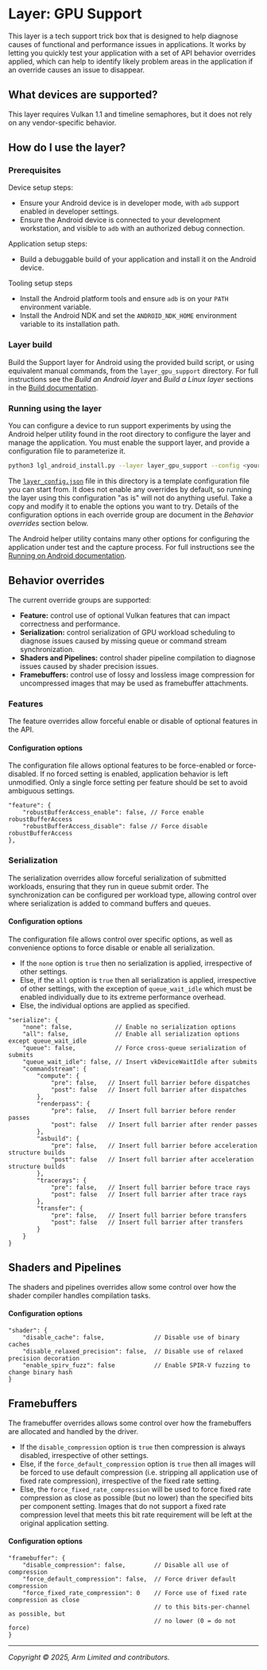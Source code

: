 # Layer: GPU Support

This layer is a tech support trick box that is designed to help diagnose causes
of functional and performance issues in applications. It works by letting you
quickly test your application with a set of API behavior overrides applied,
which can help to identify likely problem areas in the application if an
override causes an issue to disappear.

## What devices are supported?

This layer requires Vulkan 1.1 and timeline semaphores, but it does not rely on
any vendor-specific behavior.

## How do I use the layer?

### Prerequisites

Device setup steps:

* Ensure your Android device is in developer mode, with `adb` support enabled
  in developer settings.
* Ensure the Android device is connected to your development workstation, and
  visible to `adb` with an authorized debug connection.

Application setup steps:

* Build a debuggable build of your application and install it on the Android
  device.

Tooling setup steps

* Install the Android platform tools and ensure `adb` is on your `PATH`
  environment variable.
* Install the Android NDK and set the `ANDROID_NDK_HOME` environment variable
  to its installation path.

### Layer build

Build the Support layer for Android using the provided build script, or using
equivalent manual commands, from the `layer_gpu_support` directory. For full
instructions see the _Build an Android layer_ and _Build a Linux layer_
sections in the [Build documentation](../docs/building.md).

### Running using the layer

You can configure a device to run support experiments by using the Android
helper utility found in the root directory to configure the layer and manage
the application. You must enable the support layer, and provide a configuration
file to parameterize it.

```sh
python3 lgl_android_install.py --layer layer_gpu_support --config <your.json>
```

The [`layer_config.json`](layer_config.json) file in this directory is a
template configuration file you can start from. It does not enable any
overrides by default, so running the layer using this configuration "as is"
will not do anything useful. Take a copy and modify it to enable the options
you want to try. Details of the configuration options in each override group
are document in the _Behavior overrides_ section below.

The Android helper utility contains many other options for configuring the
application under test and the capture process. For full instructions see the
[Running on Android documentation](../docs/running_android.md).

## Behavior overrides

The current override groups are supported:

* **Feature:** control use of optional Vulkan features that can impact
  correctness and performance.
* **Serialization:** control serialization of GPU workload scheduling to
  diagnose issues caused by missing queue or command stream synchronization.
* **Shaders and Pipelines:** control shader pipeline compilation to diagnose
  issues caused by shader precision issues.
* **Framebuffers:** control use of lossy and lossless image compression for
  uncompressed images that may be used as framebuffer attachments.

### Features

The feature overrides allow forceful enable or disable of optional features
in the API.

#### Configuration options

The configuration file allows optional features to be force-enabled or
force-disabled. If no forced setting is enabled, application behavior is
left unmodified. Only a single force setting per feature should be set to
avoid ambiguous settings.

```jsonc
"feature": {
    "robustBufferAccess_enable": false, // Force enable robustBufferAccess
    "robustBufferAccess_disable": false // Force disable robustBufferAccess
},
```

### Serialization

The serialization overrides allow forceful serialization of submitted
workloads, ensuring that they run in queue submit order. The synchronization
can be configured per workload type, allowing control over where serialization
is added to command buffers and queues.

#### Configuration options

The configuration file allows control over specific options, as well as
convenience options to force disable or enable all serialization.

* If the `none` option is `true` then no serialization is applied, irrespective
  of other settings.
* Else, if the `all` option is `true` then all serialization is applied,
  irrespective of other settings, with the exception of `queue_wait_idle` which
  must be enabled individually due to its extreme performance overhead.
* Else, the individual options are applied as specified.

```jsonc
"serialize": {
    "none": false,            // Enable no serialization options
    "all": false,             // Enable all serialization options except queue_wait_idle
    "queue": false,           // Force cross-queue serialization of submits
    "queue_wait_idle": false, // Insert vkDeviceWaitIdle after submits
    "commandstream": {
        "compute": {
            "pre": false,   // Insert full barrier before dispatches
            "post": false   // Insert full barrier after dispatches
        },
        "renderpass": {
            "pre": false,   // Insert full barrier before render passes
            "post": false   // Insert full barrier after render passes
        },
        "asbuild": {
            "pre": false,   // Insert full barrier before acceleration structure builds
            "post": false   // Insert full barrier after acceleration structure builds
        },
        "tracerays": {
            "pre": false,   // Insert full barrier before trace rays
            "post": false   // Insert full barrier after trace rays
        },
        "transfer": {
            "pre": false,   // Insert full barrier before transfers
            "post": false   // Insert full barrier after transfers
        }
    }
}
```

## Shaders and Pipelines

The shaders and pipelines overrides allow some control over how the shader
compiler handles compilation tasks.

#### Configuration options

```jsonc
"shader": {
    "disable_cache": false,              // Disable use of binary caches
    "disable_relaxed_precision": false,  // Disable use of relaxed precision decoration
    "enable_spirv_fuzz": false           // Enable SPIR-V fuzzing to change binary hash
}
```

## Framebuffers

The framebuffer overrides allows some control over how the framebuffers are
allocated and handled by the driver.

* If the `disable_compression` option is `true` then compression is always
  disabled, irrespective of other settings.
* Else, if the `force_default_compression` option is `true` then all images
  will be forced to use default compression (i.e. stripping all application use
  of fixed rate compression), irrespective of the fixed rate setting.
* Else, the `force_fixed_rate_compression` will be used to force fixed rate
  compression as close as possible (but no lower) than the specified bits
  per component setting. Images that do not support a fixed rate compression
  level that meets this bit rate requirement will be left at the original
  application setting.

#### Configuration options

```jsonc
"framebuffer": {
    "disable_compression": false,        // Disable all use of compression
    "force_default_compression": false,  // Force driver default compression
    "force_fixed_rate_compression": 0    // Force use of fixed rate compression as close
                                         // to this bits-per-channel as possible, but
                                         // no lower (0 = do not force)
}
```

- - -

_Copyright © 2025, Arm Limited and contributors._
